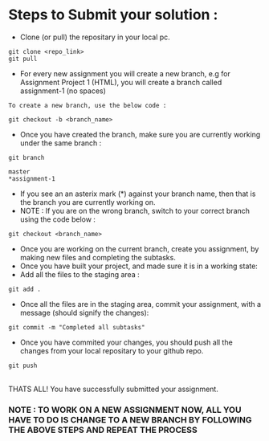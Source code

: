 # Steps to Submit your solution :

- Clone (or pull) the repositary in your local pc.
```
git clone <repo_link>
git pull
```

- For every new assignment you will create a new branch, e.g for Assignment Project 1 (HTML), you will create a branch called assignment-1 (no spaces)
```
To create a new branch, use the below code :

git checkout -b <branch_name>
```

- Once you have created the branch, make sure you are currently working under the same branch :
```
git branch

master
*assignment-1
```
- If you see an an asterix mark (*) against your branch name, then that is the branch you are currently working on.
- NOTE : If you are on the wrong branch, switch to your correct branch using the code below :
```
git checkout <branch_name>
```
- Once you are working on the current branch, create you assignment, by making new files and completing the subtasks.
- Once you have built your project, and made sure it is in a working state:
- Add all the files to the staging area :
```
git add .
```
-  Once all the files are in the staging area, commit your assignment, with a message (should signify the changes):
```
git commit -m "Completed all subtasks"
```
- Once you have commited your changes, you should push all the changes from your local repositary to your github repo.
```
git push
```
<br>
THATS ALL! You have successfully submitted your assignment.
<br>
<h3> NOTE : TO WORK ON A NEW ASSIGNMENT NOW, ALL YOU HAVE TO DO IS CHANGE TO A NEW BRANCH BY FOLLOWING THE ABOVE STEPS AND REPEAT THE PROCESS <h3>
